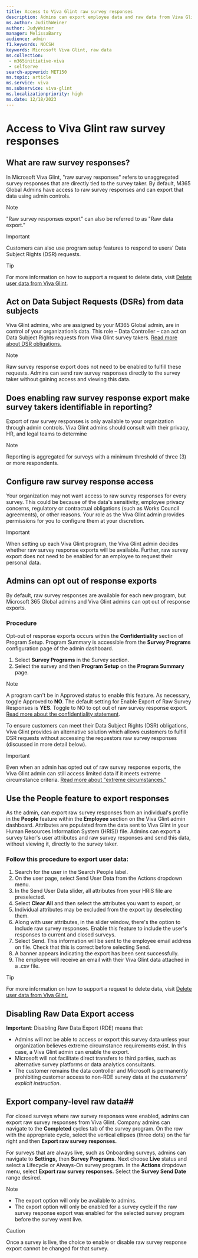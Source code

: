 ```yaml
---
title: Access to Viva Glint raw survey responses
description: Admins can export employee data and raw data from Viva Glint programs.
ms.author: JudithWeiner
author: JudyWeiner
manager: MelissaBarry
audience: admin
f1.keywords: NOCSH
keywords: Microsoft Viva Glint, raw data
ms.collection: 
 - m365initiative-viva
 - selfserve
search-appverid: MET150
ms.topic: article
ms.service: viva
ms.subservice: viva-glint
ms.localizationpriority: high
ms.date: 12/18/2023
---
```


# Access to Viva Glint raw survey responses

## What are raw survey responses?

In Microsoft Viva Glint, "raw survey responses" refers to unaggregated survey responses that are directly tied to the survey taker. By default, M365 Global Admins have access to raw survey responses and can export that data using admin controls. 

> [!NOTE]
> "Raw survey responses export" can also be referred to as "Raw data export."

> [!IMPORTANT]
> Customers can also use program setup features to respond to users' Data Subject Rights (DSR) requests.


>[!TIP]
> For more information on how to support a request to delete data, visit [Delete user data from Viva Glint](https://go.microsoft.com/fwlink/?linkid=2236554).

## Act on Data Subject Requests (DSRs) from data subjects 

Viva Glint admins, who are assigned by your M365 Global admin, are in control of your organization’s data. This role – Data Controller – can act on Data Subject Rights requests from Viva Glint survey takers. [Read more about DSR obligations.](../../glint/setup/gdpr-special-categories)

>[!NOTE]
> Raw survey response export does not need to be enabled to fulfill these requests. Admins can send raw survey responses directly to the survey taker without gaining access and viewing this data.

## Does enabling raw survey response export make survey takers identifiable in reporting?

Export of raw survey responses is only available to your organization through admin controls. Viva Glint admins should consult with their privacy, HR, and legal teams to determine 

>[!NOTE]
> Reporting is aggregated for surveys with a minimum threshold of three (3) or more respondents.

## Configure raw survey response access
Your organization may not want access to raw survey responses for every survey. This could be because of the data's sensitivity, employee privacy concerns, regulatory or contractual obligations (such as Works Council agreements), or other reasons. Your role as the Viva Glint admin provides permissions for you to configure them at your discretion.

> [!IMPORTANT]
> When setting up each Viva Glint program, the Viva Glint admin decides whether raw survey response exports will be available. Further, raw survey export does not need to be enabled for an employee to request their personal data.

## Admins can opt out of response exports

By default, raw survey responses are available for each new program, but Microsoft 365 Global admins and Viva Glint admins can opt out of response exports. 

### Procedure
Opt-out of response exports occurs within the **Confidentiality** section of Program Setup. Program Summary is accessible from the **Survey Programs** configuration page of the admin dashboard. 

1. Select **Survey Programs** in the Survey section.
1. Select the survey and then **Program Setup** on the **Program Summary** page.

>[!NOTE]
> A program can't be in Approved status to enable this feature. As necessary, toggle Approved to **NO**. The default setting for Enable Export of Raw Survey Responses is **YES**. Toggle to NO to opt out of raw survey response export. [Read more about the confidentiality statement](https://go.microsoft.com/fwlink/?linkid=2238614).

To ensure customers can meet their Data Subject Rights (DSR) obligations, Viva Glint provides an alternative solution which allows customers to fulfill DSR requests without accessing the requestors raw survey responses (discussed in more detail below).

> [!IMPORTANT]
> Even when an admin has opted out of raw survey response exports, the Viva Glint admin can still access limited data if it meets extreme circumstance criteria. [Read more about "extreme circumstances."](https://go.microsoft.com/fwlink/?linkid=2238614)

## Use the People feature to export responses
As the admin, can export raw survey responses from an individual's profile in the **People** feature within the **Employee** section on the Viva Glint admin dashboard. Attributes are populated from the data sent to Viva Glint in your Human Resources Information System (HRIS)) file. Admins can export a survey taker's user attributes and raw survey responses and send this data, without viewing it, directly to the survey taker.

### Follow this procedure to export user data:
1.	Search for the user in the Search People label.
1.	On the user page, select Send User Data from the Actions dropdown menu.
1.	In the Send User Data slider, all attributes from your HRIS file are preselected.
   1.	Select **Clear All** and then select the attributes you want to export, or
   1.	Individual attributes may be excluded from the export by deselecting them.
1.	Along with user attributes, in the slider window, there's the option to Include raw survey responses. Enable this feature to include the user's responses to current and closed surveys.
1.	Select Send. This information will be sent to the employee email address on file. Check that this is correct before selecting Send.
1.	A banner appears indicating the export has been sent successfully.
1.	The employee will receive an email with their Viva Glint data attached in a .csv file.
 
>[!TIP]
For more information on how to support a request to delete data, visit [Delete user data from Viva Glint.](../../viva/glint/setup/delete-user-data)

## Disabling Raw Data Export access
**Important**: Disabling Raw Data Export (RDE) means that: 
- Admins will not be able to access or export this survey data unless your organization believes extreme circumstance requirements exist. In this case, a Viva Glint admin can enable the export.
- Microsoft will not facilitate direct transfers to third parties, such as alternative survey platforms or data analytics consultants.
- The customer remains the data controller and Microsoft is permanently prohibiting customer access to non-RDE survey data at the *customers' explicit instruction*.

## Export company-level raw data##
For closed surveys where raw survey responses were enabled, admins can export raw survey responses from Viva Glint. Company admins can navigate to the **Completed** cycles tab of the survey program. On the row with the appropriate cycle, select the vertical ellipses (three dots) on the far right and then **Export raw survey responses.**

For surveys that are always live, such as Onboarding surveys, admins can navigate to **Settings,** then **Survey Programs.** Next choose **Live** status and select a Lifecycle or Always-On survey program. In the **Actions** dropdown menu, select **Export raw survey responses.** Select the **Survey Send Date** range desired.

>[!NOTE]
> - The export option will only be available to admins.
> -	The export option will only be enabled for a survey cycle if the raw survey response export was enabled for the selected survey program before the survey went live.

>[!CAUTION]
> Once a survey is live, the choice to enable or disable raw survey response export cannot be changed for that survey.



